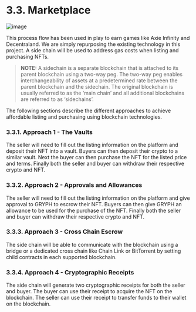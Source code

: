 # 3.3. Marketplace

![image](https://user-images.githubusercontent.com/120378/154844227-f2e39c50-52c7-47a7-83e2-622b49492fae.png)

This process flow has been used in play to earn games like Axie Infinity and Decentraland. We are simply repurposing the existing technology in this project. A side chain will be used to address gas costs when listing and purchasing NFTs.

> **NOTE:** A sidechain is a separate blockchain that is attached to its parent blockchain using a two-way peg. The two-way peg enables interchangeability of assets at a predetermined rate between the parent blockchain and the sidechain. The original blockchain is usually referred to as the ‘main chain’ and all additional blockchains are referred to as ‘sidechains’.

The following sections describe the different approaches to achieve affordable listing and purchasing using blockchain technologies.

### 3.3.1. Approach 1 - The Vaults

The seller will need to fill out the listing information on the platform and deposit their NFT into a vault. Buyers can then deposit their crypto to a similar vault. Next the buyer can then purchase the NFT for the listed price and terms. Finally both the seller and buyer can withdraw their respective crypto and NFT.

### 3.3.2. Approach 2 - Approvals and Allowances

The seller will need to fill out the listing information on the platform and give approval to GRYPH to escrow their NFT. Buyers can then give GRYPH an allowance to be used for the purchase of the NFT. Finally both the seller and buyer can withdraw their respective crypto and NFT.

### 3.3.3. Approach 3 - Cross Chain Escrow

The side chain will be able to communicate with the blockchain using a bridge or a dedicated cross chain like Chain Link or BitTorrent by setting child contracts in each supported blockchain.

### 3.3.4. Approach 4 - Cryptographic Receipts

The side chain will generate two cryptographic receipts for both the seller and buyer. The buyer can use their receipt to acquire the NFT on the blockchain. The seller can use their receipt to transfer funds to their wallet on the blockchain.

